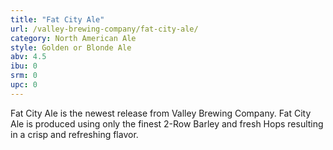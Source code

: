 ```yaml
---
title: "Fat City Ale"
url: /valley-brewing-company/fat-city-ale/
category: North American Ale
style: Golden or Blonde Ale
abv: 4.5
ibu: 0
srm: 0
upc: 0
---
```

Fat City Ale is the newest release from Valley Brewing Company. Fat City Ale is produced using only the finest 2-Row Barley and fresh Hops resulting in a crisp and refreshing flavor.
